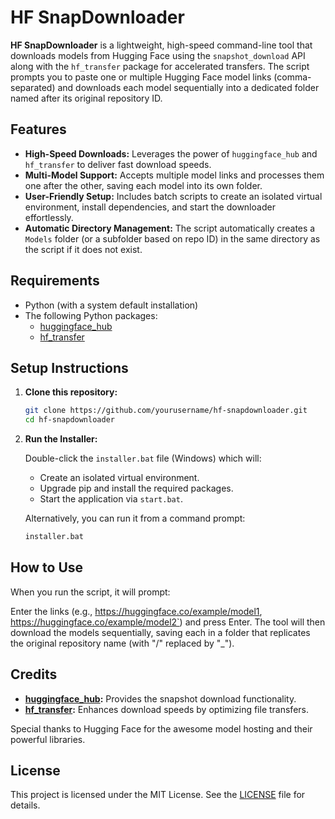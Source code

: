 # HF SnapDownloader

**HF SnapDownloader** is a lightweight, high-speed command-line tool that downloads models from Hugging Face using the `snapshot_download` API along with the `hf_transfer` package for accelerated transfers. The script prompts you to paste one or multiple Hugging Face model links (comma-separated) and downloads each model sequentially into a dedicated folder named after its original repository ID.

## Features

- **High-Speed Downloads:** Leverages the power of `huggingface_hub` and `hf_transfer` to deliver fast download speeds.
- **Multi-Model Support:** Accepts multiple model links and processes them one after the other, saving each model into its own folder.
- **User-Friendly Setup:** Includes batch scripts to create an isolated virtual environment, install dependencies, and start the downloader effortlessly.
- **Automatic Directory Management:** The script automatically creates a `Models` folder (or a subfolder based on repo ID) in the same directory as the script if it does not exist.

## Requirements

- Python (with a system default installation)
- The following Python packages:
  - [huggingface_hub](https://github.com/huggingface/huggingface_hub)
  - [hf_transfer](https://github.com/huggingface/hf_transfer) 

## Setup Instructions

1. **Clone this repository:**

   ```bash
   git clone https://github.com/yourusername/hf-snapdownloader.git
   cd hf-snapdownloader
   ```

2. **Run the Installer:**

   Double-click the `installer.bat` file (Windows) which will:
   - Create an isolated virtual environment.
   - Upgrade pip and install the required packages.
   - Start the application via `start.bat`.

   Alternatively, you can run it from a command prompt:

   ```bat
   installer.bat
   ```

## How to Use

When you run the script, it will prompt:

Enter the links (e.g., https://huggingface.co/example/model1, https://huggingface.co/example/model2`) and press Enter. The tool will then download the models sequentially, saving each in a folder that replicates the original repository name (with "/" replaced by "_").

## Credits

- **[huggingface_hub](https://github.com/huggingface/huggingface_hub):** Provides the snapshot download functionality.
- **[hf_transfer](https://github.com/huggingface/hf_transfer):** Enhances download speeds by optimizing file transfers.

Special thanks to Hugging Face for the awesome model hosting and their powerful libraries.

## License

This project is licensed under the MIT License. See the [LICENSE](LICENSE) file for details.
